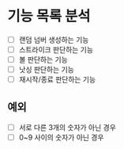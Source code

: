 # 기능 목록 분석

- [ ] 랜덤 넘버 생성하는 기능
- [ ] 스트라이크 판단하는 기능
- [ ] 볼 판단하는 기능
- [ ] 낫싱 판단하는 기능
- [ ] 재시작/종료 판단하는 기능

## 예외

- [ ] 서로 다른 3개의 숫자가 아닌 경우
- [ ] 0~9 사이의 숫자가 아닌 경우